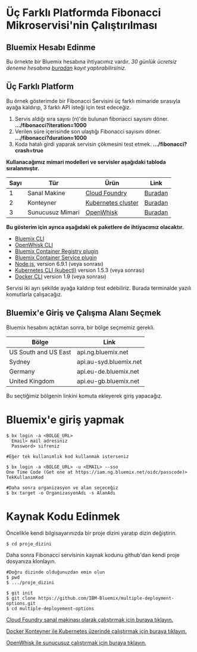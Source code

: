 # Üç Farklı Platformda Fibonacci Mikroservisi'nin Çalıştırılması

## Bluemix Hesabı Edinme

Bu örnekte bir Bluemix hesabına ihtiyacımız vardır. *30 günlük ücretsiz deneme hesabına [buradan](https://console.bluemix.net/registration/) kayıt yaptırabilirsiniz.*

## Üç Farklı Platform

Bu örnek gösterimde bir Fibonacci Servisini üç farklı mimaride sırasıyla ayağa kaldırıp, 3 farklı API isteği için test edeceğiz.

1. Servis aldığı sıra sayısı (n)'de bulunan fibonacci sayısını döner. **.../fibonacci?iteration=1000**
2. Verilen süre içerisinde son ulaştığı Fibonacci sayısını döner. **.../fibonacci?duration=1000**
3. Koda hatalı girdi yaparak servisin çökmesini test etmek. **.../fibonacci?crash=true**


**Kullanacağımız mimari modelleri ve servisler aşağıdaki tabloda sıralanmıştır.**

  Sayı  | Tür | Ürün | Link
--- | --- | --- | ---
1 | Sanal Makine | [Cloud Foundry](https://www.cloudfoundry.org/) | [Buradan](https://github.com/ceroloy/multiple-deployment-options/blob/README-cf.md)
2 | Konteyner | [Kubernetes cluster](https://kubernetes.io/) | [Buradan](https://github.com/ceroloy/multiple-deployment-options/blob/README-kuber.md)
3 | Sunucusuz Mimari | [OpenWhisk](http://openwhisk.org/) | [Buradan](https://github.com/ceroloy/multiple-deployment-options/blob/README-ow.md)


**Bu gösterim için ayrıca aşağıdaki ek paketlere de ihtiyacımız olacaktır.**

* [Bluemix CLI](https://clis.ng.bluemix.net/ui/home.html)
* [OpenWhisk CLI](https://console.ng.bluemix.net/openwhisk/learn/cli)
* [Bluemix Container Registry plugin](https://console.ng.bluemix.net/docs/cli/plugins/registry/index.html)
* [Bluemix Container Service plugin](https://console.ng.bluemix.net/docs/containers/cs_cli_devtools.html)
* [Node.js](https://nodejs.org), version 6.9.1 (veya sonrası)
* [Kubernetes CLI (kubectl)](https://kubernetes.io/docs/tasks/kubectl/install/) version 1.5.3 (veya sonrası)
* [Docker CLI](https://docs.docker.com/engine/installation/) version 1.9 (veya sonrası)


Servisi iki ayrı şekilde ayağa kaldırıp test edebiliriz. Burada terminalde yazılı komutlarla çalışacağız.


## Bluemix'e Giriş ve Çalışma Alanı Seçmek

Bluemix hesabını açtıktan sonra, bir bölge seçmemiz gerekli.

  Bölge | Link
  --- | --- 
 US South and US East | api.ng.bluemix.net
 Sydney | api.au-syd.bluemix.net
 Germany | api.eu-de.bluemix.net
 United Kingdom | api.eu-gb.bluemix.net

Bu seçtiğimiz bölgenin linkini komuta ekleyerek giriş yapacağız.

# Bluemix'e giriş yapmak

  ```
  $ bx login -a <BOLGE_URL>
    Email> mail adresiniz
    Password> sifreniz

  #Eğer tek kullanımlık kod kullanmak isterseniz

  $ bx login -a <BOLGE_URL> -u <EMAIL> --sso
  One Time Code (Get one at https://iam.ng.bluemix.net/oidc/passcode)> TekKullanımKod

  #Daha sonra organizasyon ve alan seçeceğiz
  $ bx target -o OrganizasyonAdı -s AlanAdı

  ```

# Kaynak Kodu Edinmek

Öncelikle kendi bilgisayarınızda bir proje dizini yaratıp dizin değiştirin.

  ```
  $ cd proje_dizini
  ```

Daha sonra Fibonacci servisinin kaynak kodunu github'dan kendi proje dosyanıza klonlayın.
  

  ```
  #Doğru dizinde olduğunuzdan emin olun
  $ pwd
  $ .../proje_dizini

  $ git init
  $ git clone https://github.com/IBM-Bluemix/multiple-deployment-options.git
  $ cd multiple-deployement-options
  ```

[Cloud Foundry sanal makinası olarak çalıştırmak için buraya tıklayın.](https://github.com/ceroloy/multiple-deployment-options/blob/README-cf.md)

[Docker Konteyner ile Kubernetes üzerinde çalıştırmak için buraya tıklayın.](https://github.com/ceroloy/multiple-deployment-options/blob/README-kuber.md)

[OpenWhisk ile sunucusuz çalıştırmak için buraya tıklayın.](https://github.com/ceroloy/multiple-deployment-options/blob/README-ow.md)
